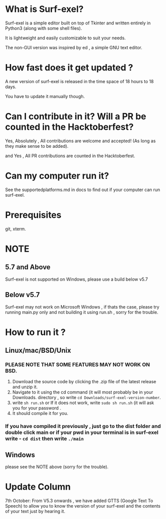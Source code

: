 # What is Surf-exel?

Surf-exel is a simple editor built on top of Tkinter and written entirely in Python3 (along with some shell files).

It is lightweight and easily customizable to suit your needs. 

The non-GUI version was inspired by ed , a simple GNU text editor.

# How fast does it get updated ?

A new version of surf-exel is released in the time space of 18 hours to 18 days.

You have to update it manually though. 

# Can I contribute in it? Will a PR be counted in the Hacktoberfest?
Yes, Absolutely , All contributions are welcome and accepted! (As long as they make sense to be added).

and Yes , All PR contributions are counted in the Hacktoberfest.

# Can my computer run it?
See the supportedplatforms.md in docs to find out if your computer can run surf-exel.

# Prerequisites

git, 
xterm. 

# NOTE 
## 5.7 and Above
Surf-exel is not supported on Windows, please use a build below v5.7

## Below v5.7
Surf-exel may not work on Microsoft Windows , if thats the case, please try running main.py only and not building it using run.sh , sorry for the trouble. 

# How to run it ?
## Linux/mac/BSD/Unix
### PLEASE NOTE THAT SOME FEATURES MAY NOT WORK ON BSD.
1) Download the source code by clicking the .zip file of the latest release and unzip it. 
2) Navigate to it using the cd command (it will most probably be in your Downloads. directory , so write `cd Downloads/surf-exel-version-number`.
3) write `sh run.sh` or 
If it does not work, write `sudo sh run.sh` (it will ask you for your password .
4) It should compile it for you.
### If you have compiled it previously , just go to the dist folder and double click main  or if your pwd in your terminal is in surf-exel write -  `cd dist` then write `./main`

## Windows 
please see the NOTE above (sorry for the trouble).

# Update Column
7th October: From V5.3 onwards , we have added GTTS (Google Text To Speech) to allow you to know the version of your surf-exel  and the contents of your text just by hearing it.

